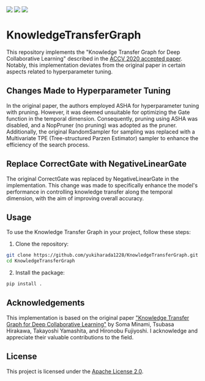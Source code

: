 <p style="display: inline">
  <img src="https://img.shields.io/badge/-Python-F2C63C.svg?logo=python&style=for-the-badge">
  <img src="https://img.shields.io/badge/-Pytorch-11b3d3.svg?logo=pytorch&style=for-the-badge">
  <img src="https://img.shields.io/badge/-arxiv-B31B1B.svg?logo=arxiv&style=for-the-badge">
  <!-- <img src="https://img.shields.io/badge/-Docker-eb7739.svg?logo=docker&style=for-the-badge"> -->
</p>

# KnowledgeTransferGraph

This repository implements the "Knowledge Transfer Graph for Deep Collaborative Learning" described in the [ACCV 2020 accepted paper](https://openaccess.thecvf.com/content/ACCV2020/html/Minami_Knowledge_Transfer_Graph_for_Deep_Collaborative_Learning_ACCV_2020_paper.html). Notably, this implementation deviates from the original paper in certain aspects related to hyperparameter tuning.

## Changes Made to Hyperparameter Tuning

In the original paper, the authors employed ASHA for hyperparameter tuning with pruning. However, it was deemed unsuitable for optimizing the Gate function in the temporal dimension. Consequently, pruning using ASHA was disabled, and a NopPruner (no pruning) was adopted as the pruner.
Additionally, the original RandomSampler for sampling was replaced with a Multivariate TPE (Tree-structured Parzen Estimator) sampler to enhance the efficiency of the search process.

## Replace CorrectGate with NegativeLinearGate
The original CorrectGate was replaced by NegativeLinearGate in the implementation. This change was made to specifically enhance the model's performance in controlling knowledge transfer along the temporal dimension, with the aim of improving overall accuracy.

## Usage
To use the Knowledge Transfer Graph in your project, follow these steps:
1. Clone the repository:
```bash
git clone https://github.com/yukiharada1228/KnowledgeTransferGraph.git
cd KnowledgeTransferGraph
```
2. Install the package:
```bash
pip install .
```

## Acknowledgements

This implementation is based on the original paper ["Knowledge Transfer Graph for Deep Collaborative Learning"](https://arxiv.org/abs/1909.04286) by Soma Minami, Tsubasa Hirakawa, Takayoshi Yamashita, and Hironobu Fujiyoshi. I acknowledge and appreciate their valuable contributions to the field.

## License

This project is licensed under the [Apache License 2.0](LICENSE).
